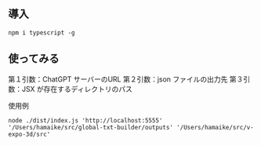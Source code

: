 ## 導入

```
npm i typescript -g
```

## 使ってみる

第１引数：ChatGPT サーバーのURL
第２引数：json ファイルの出力先
第３引数：JSX が存在するディレクトリのパス

使用例

```shell
node ./dist/index.js 'http://localhost:5555' '/Users/hamaike/src/global-txt-builder/outputs' '/Users/hamaike/src/v-expo-3d/src'
```